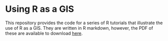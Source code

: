 Using R as a GIS
====================

This repository provides the code for a series of R tutorials that illustrate the use of R as a GIS. They are written in R markdown, however, the PDF of these are available to download [here](http://www.alex-singleton.com/R-Tutorial-Materials/).
